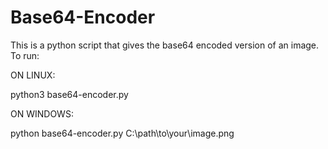 # Base64-Encoder

This is a python script that gives the base64 encoded version of an image.
To run:

ON LINUX:

python3 base64-encoder.py <filepath>

ON WINDOWS:

python base64-encoder.py C:\path\to\your\image.png

